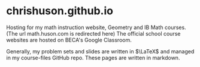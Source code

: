 # chrishuson.github.io
Hosting for my math instruction website, Geometry and IB Math courses.  
(The url math.huson.com is redirected here) The official school course websites are hosted on BECA's Google Classroom.

Generally, my problem sets and slides are written in $\LaTeX$ and managed in my course-files GitHub repo. These pages are written in markdown.
